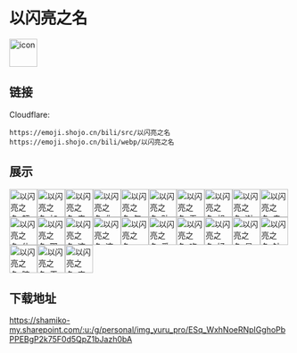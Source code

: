# 以闪亮之名
<img src="https://emoji.shojo.cn/bili/src/以闪亮之名/icon.png" width="50" height="50" alt="icon">

## 链接
Cloudflare:
```
https://emoji.shojo.cn/bili/src/以闪亮之名
https://emoji.shojo.cn/bili/webp/以闪亮之名
```
## 展示
<img src="https://emoji.shojo.cn/bili/src/以闪亮之名/以闪亮之名-超凶.png" width="50" height="50" alt="以闪亮之名-超凶"><img src="https://emoji.shojo.cn/bili/src/以闪亮之名/以闪亮之名-加油.png" width="50" height="50" alt="以闪亮之名-加油"><img src="https://emoji.shojo.cn/bili/src/以闪亮之名/以闪亮之名-来啊一起嗨.png" width="50" height="50" alt="以闪亮之名-来啊一起嗨"><img src="https://emoji.shojo.cn/bili/src/以闪亮之名/以闪亮之名-你不对劲.png" width="50" height="50" alt="以闪亮之名-你不对劲"><img src="https://emoji.shojo.cn/bili/src/以闪亮之名/以闪亮之名-气急败坏.png" width="50" height="50" alt="以闪亮之名-气急败坏"><img src="https://emoji.shojo.cn/bili/src/以闪亮之名/以闪亮之名-贴贴.png" width="50" height="50" alt="以闪亮之名-贴贴"><img src="https://emoji.shojo.cn/bili/src/以闪亮之名/以闪亮之名-无聊.png" width="50" height="50" alt="以闪亮之名-无聊"><img src="https://emoji.shojo.cn/bili/src/以闪亮之名/以闪亮之名-想出去玩.png" width="50" height="50" alt="以闪亮之名-想出去玩"><img src="https://emoji.shojo.cn/bili/src/以闪亮之名/以闪亮之名-谢谢.png" width="50" height="50" alt="以闪亮之名-谢谢"><img src="https://emoji.shojo.cn/bili/src/以闪亮之名/以闪亮之名-辛苦了.png" width="50" height="50" alt="以闪亮之名-辛苦了"><img src="https://emoji.shojo.cn/bili/src/以闪亮之名/以闪亮之名-休息一下.png" width="50" height="50" alt="以闪亮之名-休息一下"><img src="https://emoji.shojo.cn/bili/src/以闪亮之名/以闪亮之名-耶.png" width="50" height="50" alt="以闪亮之名-耶"><img src="https://emoji.shojo.cn/bili/src/以闪亮之名/以闪亮之名-这盒里吗.png" width="50" height="50" alt="以闪亮之名-这盒里吗"><img src="https://emoji.shojo.cn/bili/src/以闪亮之名/以闪亮之名-这像画吗.png" width="50" height="50" alt="以闪亮之名-这像画吗"><img src="https://emoji.shojo.cn/bili/src/以闪亮之名/以闪亮之名-哎？！.png" width="50" height="50" alt="以闪亮之名-哎？！"><img src="https://emoji.shojo.cn/bili/src/以闪亮之名/以闪亮之名-爱你哦.png" width="50" height="50" alt="以闪亮之名-爱你哦"><img src="https://emoji.shojo.cn/bili/src/以闪亮之名/以闪亮之名-吃瓜.png" width="50" height="50" alt="以闪亮之名-吃瓜"><img src="https://emoji.shojo.cn/bili/src/以闪亮之名/以闪亮之名-好耶!.png" width="50" height="50" alt="以闪亮之名-好耶!"><img src="https://emoji.shojo.cn/bili/src/以闪亮之名/以闪亮之名-星星眼.png" width="50" height="50" alt="以闪亮之名-星星眼"><img src="https://emoji.shojo.cn/bili/src/以闪亮之名/以闪亮之名-针不戳.png" width="50" height="50" alt="以闪亮之名-针不戳"><img src="https://emoji.shojo.cn/bili/src/以闪亮之名/以闪亮之名-暗中观察.png" width="50" height="50" alt="以闪亮之名-暗中观察"><img src="https://emoji.shojo.cn/bili/src/以闪亮之名/以闪亮之名-干嘛.png" width="50" height="50" alt="以闪亮之名-干嘛"><img src="https://emoji.shojo.cn/bili/src/以闪亮之名/以闪亮之名-害羞.png" width="50" height="50" alt="以闪亮之名-害羞">

## 下载地址

https://shamiko-my.sharepoint.com/:u:/g/personal/img_yuru_pro/ESq_WxhNoeRNpIGghoPbPPEBgP2k75F0d5QpZ1bJazh0bA